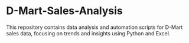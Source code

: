 # D-Mart-Sales-Analysis
This repository contains data analysis and automation scripts for D-Mart sales data, focusing on trends and insights using Python and Excel.
